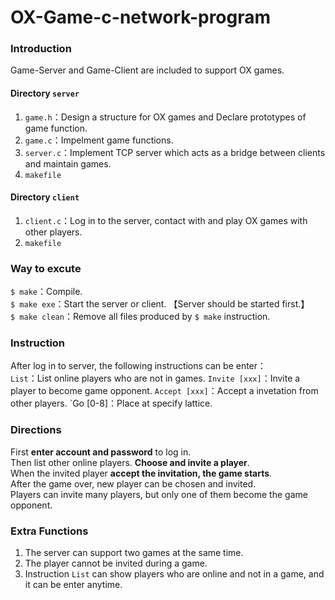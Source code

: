 # OX-Game-c-network-program

### Introduction
Game-Server and Game-Client are included to support OX games.

#### Directory **`server`**
1. `game.h`：Design a structure for OX games and Declare prototypes of game function.
2. `game.c`：Impelment game functions.
3. `server.c`：Implement TCP server which acts as a bridge between clients and maintain games.
4. `makefile`

#### Directory `client`
1. `client.c`：Log in to the server, contact with and play OX games with other players.
2. `makefile`

### Way to excute
`$ make`：Compile. <br>
`$ make exe`：Start the server or client. 【Server should be started first.】 <br>
`$ make clean`：Remove all files produced by `$ make` instruction. <br>

### Instruction
After log in to server, the following instructions can be enter：<br>
`List`：List online players who are not in games.
`Invite [xxx]`：Invite a player to become game opponent.
`Accept [xxx]`：Accept a invetation from other players.
`Go [0-8]：Place at specify lattice.

### Directions
First **enter account and password** to log in. <br>
Then list other online players. **Choose and invite a player**. <br>
When the invited player **accept the invitation, the game starts**. <br>
After the game over, new player can be chosen and invited. <br>
Players can invite many players, but only one of them become the game opponent. <br>

### Extra Functions
1. The server can support two games at the same time.
2. The player cannot be invited during a game.
3. Instruction `List` can show players who are online and not in a game, and it can be enter anytime.
